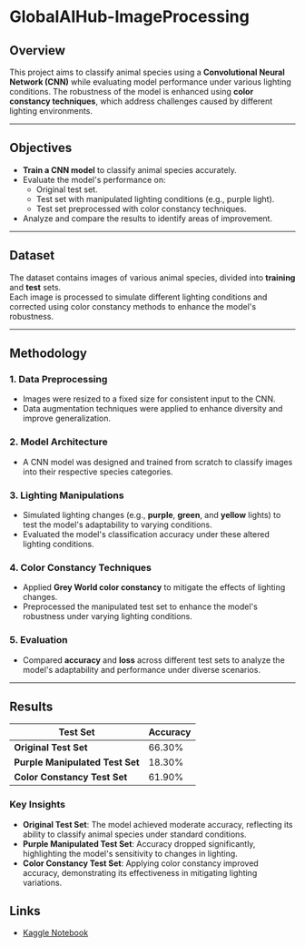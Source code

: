 # GlobalAIHub-ImageProcessing
## Overview
This project aims to classify animal species using a **Convolutional Neural Network (CNN)** while evaluating model performance under various lighting conditions. The robustness of the model is enhanced using **color constancy techniques**, which address challenges caused by different lighting environments.

---

## Objectives
- **Train a CNN model** to classify animal species accurately.
- Evaluate the model's performance on:
  - Original test set.
  - Test set with manipulated lighting conditions (e.g., purple light).
  - Test set preprocessed with color constancy techniques.
- Analyze and compare the results to identify areas of improvement.

---

## Dataset
The dataset contains images of various animal species, divided into **training** and **test** sets.  
Each image is processed to simulate different lighting conditions and corrected using color constancy methods to enhance the model's robustness.

---

## Methodology

### 1. Data Preprocessing
- Images were resized to a fixed size for consistent input to the CNN.
- Data augmentation techniques were applied to enhance diversity and improve generalization.

### 2. Model Architecture
- A CNN model was designed and trained from scratch to classify images into their respective species categories.

### 3. Lighting Manipulations
- Simulated lighting changes (e.g., **purple**, **green**, and **yellow** lights) to test the model's adaptability to varying conditions.
- Evaluated the model's classification accuracy under these altered lighting conditions.

### 4. Color Constancy Techniques
- Applied **Grey World color constancy** to mitigate the effects of lighting changes.
- Preprocessed the manipulated test set to enhance the model's robustness under varying lighting conditions.

### 5. Evaluation
- Compared **accuracy** and **loss** across different test sets to analyze the model's adaptability and performance under diverse scenarios.

---

## Results

| Test Set                          | Accuracy  |
|------------------------------------|-----------|
| **Original Test Set**             | 66.30%    |
| **Purple Manipulated Test Set**   | 18.30%    |
| **Color Constancy Test Set**      | 61.90%    |

### Key Insights
- **Original Test Set**: The model achieved moderate accuracy, reflecting its ability to classify animal species under standard conditions.  
- **Purple Manipulated Test Set**: Accuracy dropped significantly, highlighting the model's sensitivity to changes in lighting.  
- **Color Constancy Test Set**: Applying color constancy improved accuracy, demonstrating its effectiveness in mitigating lighting variations.  

## Links
- [Kaggle Notebook](https://www.kaggle.com/code/evvalzcanolu/globalaihub-imageprocessingbootcamp)
